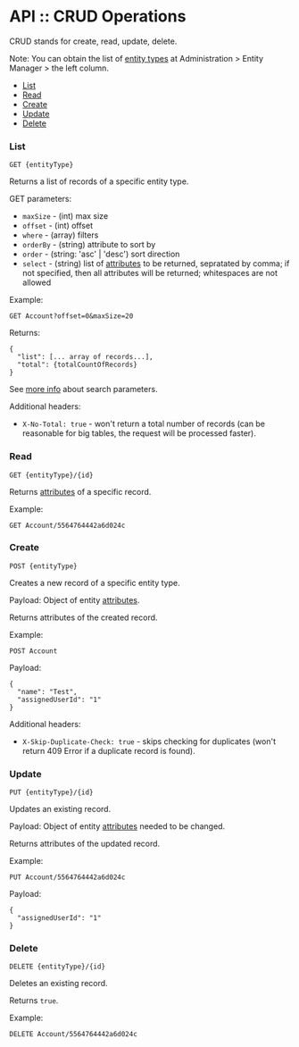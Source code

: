 # API :: CRUD Operations

CRUD stands for create, read, update, delete.

Note: You can obtain the list of [entity types](../../administration/terms-and-naming.md#entity-type) at Administration > Entity Manager > the left column.

* [List](#list)
* [Read](#read)
* [Create](#create)
* [Update](#update)
* [Delete](#delete)


### List

`GET {entityType}`

Returns a list of records of a specific entity type.

GET parameters:

* `maxSize` - (int) max size
* `offset` - (int) offset
* `where` - (array) filters
* `orderBy` - (string) attribute to sort by
* `order` - (string: 'asc' | 'desc') sort direction
* `select` - (string) list of [attributes](../../administration/terms-and-naming.md#attribute) to be returned, sepratated by comma; if not specified, then all attributes will be returned; whitespaces are not allowed

Example:

`GET Account?offset=0&maxSize=20`

Returns:
```
{
  "list": [... array of records...],
  "total": {totalCountOfRecords}
}
```

See [more info](../api-search-params.md) about search parameters.

Additional headers:

* `X-No-Total: true` - won't return a total number of records (can be reasonable for big tables, the request will be processed faster).

### Read

`GET {entityType}/{id}`

Returns [attributes](../../administration/terms-and-naming.md#attribute) of a specific record.

Example:

`GET Account/5564764442a6d024c`

### Create

`POST {entityType}`

Creates a new record of a specific entity type.

Payload: Object of entity [attributes](../../administration/terms-and-naming.md#attribute).

Returns attributes of the created record.

Example:

`POST Account`

Payload:
```
{
  "name": "Test",
  "assignedUserId": "1"
}
```

Additional headers:

* `X-Skip-Duplicate-Check: true` - skips checking for duplicates (won't return 409 Error if a duplicate record is found).

### Update

`PUT {entityType}/{id}`

Updates an existing record.

Payload: Object of entity [attributes](../../administration/terms-and-naming.md#attribute) needed to be changed.

Returns attributes of the updated record.

Example:

`PUT Account/5564764442a6d024c`

Payload:

```
{
  "assignedUserId": "1"
}
```

### Delete

`DELETE {entityType}/{id}`

Deletes an existing record.

Returns `true`.

Example:

`DELETE Account/5564764442a6d024c`
